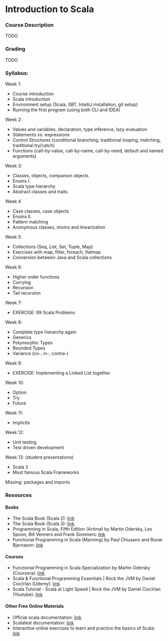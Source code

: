 # Introduction to Scala

### Course Description
TODO

### Grading
TODO

### Syllabus:
Week 1: 
  - Course introduction 
  - Scala introduction
  - Environment setup (Scala, SBT, IntelliJ installation, git setup)
  - Running the first program (using both CLI and IDEA)
    
Week 2: 
  - Values and variables, declaration, type inference, lazy evaluation
  - Statements vs. expressions
  - Control Structures (conditional branching, traditional looping, matching, traditional try/catch)
  - Functions (call-by-value, call-by-name, call-by-need, default and named arguments)

Week 3:
  - Classes, objects, companion objects
  - Enums I.
  - Scala type hierarchy
  - Abstract classes and traits
    
Week 4
  - Case classes, case objects
  - Enums II.
  - Pattern matching
  - Anonymous classes, mixins and linearization

Week 5:
  - Collections (Seq, List, Set, Tuple, Map)
  - Exercises with map, filter, foreach, flatmap
  - Conversion between Java and Scala collections

Week 6:
  - Higher order functions
  - Currying
  - Recursion
  - Tail recursion

Week 7:
  - EXERCISE: 99 Scala Problems

Week 8: 
  - Complete type hierarchy again
  - Generics
  - Polymorphic Types
  - Bounded Types
  - Variance (co-, in-, contra-)

Week 9: 
  - EXERCISE: Implementing a Linked List together

Week 10: 
  - Option
  - Try
  - Future

Week 11: 
  - Implicits

Week 12: 
  - Unit testing
  - Test driven development

Week 13: (student presentations)
  - Scala 3
  - Most famous Scala Frameworks

Missing: packages and imports

### Resources

#### Books
- The Scala Book (Scala 2):
  [link](https://docs.scala-lang.org/overviews/scala-book/introduction.html)
- The Scala Book (Scala 3):
  [link](https://docs.scala-lang.org/scala3/book/introduction.html)
- Programming in Scala, Fifth Edition (Artima) by Martin Odersky, Lex Spoon, Bill Venners and Frank Sommers:
  [link](https://www.amazon.com/Programming-Scala-Fifth-Updated-3-0-ebook/dp/B097KT5XNK/ref=tmm_kin_swatch_0?_encoding=UTF8&qid=&sr=)
- Functional Programming in Scala (Manning) by Paul Chiusano and Runar Bjarnason:
  [link](https://www.amazon.com/Functional-Programming-Scala-Paul-Chiusano-ebook/dp/B09781WXH9/ref=tmm_kin_swatch_0?_encoding=UTF8&qid=&sr=)
#### Courses
- Functional Programming in Scala Specialization by Martin Odersky (Coursera):
  [link](https://www.coursera.org/specializations/scala)
- Scala & Functional Programming Essentials | Rock the JVM by Daniel Ciocîrlan (Udemy):
  [link](https://www.udemy.com/course/rock-the-jvm-scala-for-beginners/)
- Scala Tutorial - Scala at Light Speed | Rock the JVM by Daniel Ciocîrlan (Youtube):
  [link](https://www.youtube.com/watch?v=-8V6bMjThNo&list=PLmtsMNDRU0BxryRX4wiwrTZ661xcp6VPM)

#### Other Free Online Materials
- Official scala documentation:
  [link](https://docs.scala-lang.org)
- Scalatest documentation: 
  [link](https://www.scalatest.org)
- Interactive online exercises to learn and practice the basics of Scala: 
  [link](https://www.scala-exercises.org/scala_tutorial)
